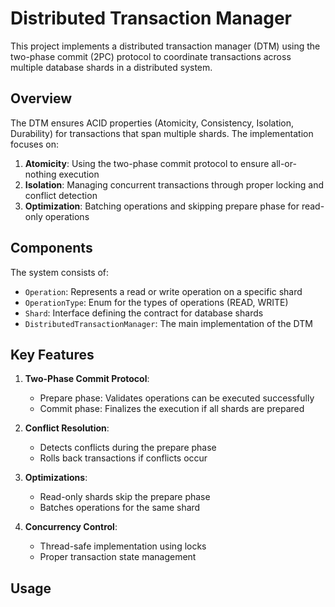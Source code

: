 # Distributed Transaction Manager

This project implements a distributed transaction manager (DTM) using the two-phase commit (2PC) protocol to coordinate transactions across multiple database shards in a distributed system.

## Overview

The DTM ensures ACID properties (Atomicity, Consistency, Isolation, Durability) for transactions that span multiple shards. The implementation focuses on:

1. **Atomicity**: Using the two-phase commit protocol to ensure all-or-nothing execution
2. **Isolation**: Managing concurrent transactions through proper locking and conflict detection
3. **Optimization**: Batching operations and skipping prepare phase for read-only operations

## Components

The system consists of:

- `Operation`: Represents a read or write operation on a specific shard
- `OperationType`: Enum for the types of operations (READ, WRITE)
- `Shard`: Interface defining the contract for database shards
- `DistributedTransactionManager`: The main implementation of the DTM

## Key Features

1. **Two-Phase Commit Protocol**:
   - Prepare phase: Validates operations can be executed successfully
   - Commit phase: Finalizes the execution if all shards are prepared

2. **Conflict Resolution**:
   - Detects conflicts during the prepare phase
   - Rolls back transactions if conflicts occur

3. **Optimizations**:
   - Read-only shards skip the prepare phase
   - Batches operations for the same shard

4. **Concurrency Control**:
   - Thread-safe implementation using locks
   - Proper transaction state management

## Usage
